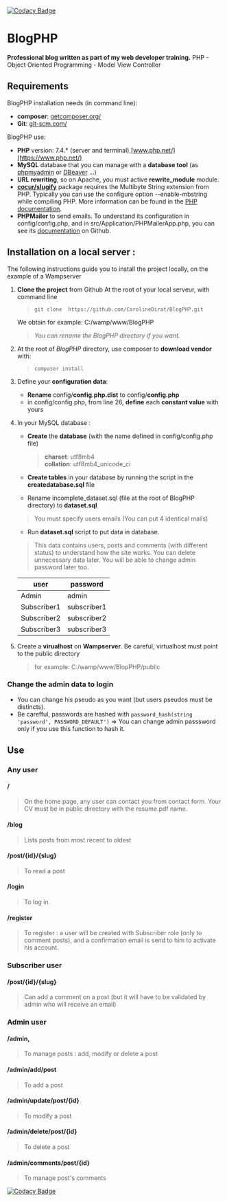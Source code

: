 [![Codacy Badge](https://api.codacy.com/project/badge/Grade/8044d672c24c4334b6ddb7926e3ed1f4)](https://app.codacy.com/manual/CarolineDirat/BlogPHP?utm_source=github.com&utm_medium=referral&utm_content=CarolineDirat/BlogPHP&utm_campaign=Badge_Grade_Settings)

# BlogPHP

**Professional blog written as part of my web developer training.**
PHP - Object Oriented Programming - Model View Controller

## Requirements

BlogPHP installation needs (in command line):
- **composer**:  [getcomposer.org/](https://getcomposer.org/)
- **Git**: [git-scm.com/](https://git-scm.com/)

BlogPHP use:
- **PHP** version: 7.4.* (server and terminal),[www.php.net/](https://www.php.net/)
- **MySQL** database that you can manage with a **database tool** (as [phpmyadmin](https://www.phpmyadmin.net/) or [DBeaver](https://dbeaver.io/) ...)
- **URL rewriting**, so on Apache, you must active **rewrite_module** module.
- **[cocur/slugify](https://github.com/cocur/slugify)** package requires the Multibyte String extension from PHP. Typically you can use the configure option --enable-mbstring while compiling PHP. More information can be found in the [PHP documentation](https://www.php.net/manual/en/mbstring.installation.php).
- **PHPMailer** to send emails. To understand its configuration in config/config.php, and in src/Application/PHPMailerApp.php, you can see its [documentation](https://github.com/PHPMailer/PHPMailer#a-simple-example) on Github.

## Installation on a local server :

The following instructions guide you to install the project locally, on the example of a Wampserver

1. **Clone the project** from Github 
   At the root of your local serveur, with command line
   
   > `git clone  https://github.com/CarolineDirat/BlogPHP.git`

   We obtain for example: C:/wamp/www/BlogPHP
   > _You can rename the BlogPHP directory if you want._
   
2. At the root of _BlogPHP_ directory, use composer to **download vendor** with:
   > `composer install`

3. Define your **configuration data**:
   - **Rename** config/**config.php.dist** to config/**config.php**
   - in config/config.php, from line 26, **define** each **constant value** with yours
   
4. In your MySQL database :
   
   - **Create** the **database** (with the name defined in config/config.php file)
        > **charset**: utf8mb4  
        > **collation**: utf8mb4_unicode_ci
  
   - **Create tables** in your database by running the script in the **createdatabase.sql** file 
  
   - Rename incomplete_dataset.sql (file at the root of BlogPHP directory) to **dataset.sql**
    > You must specify users emails (You can put 4 identical mails)

   - Run **dataset.sql** script to put data in database.
   > This data contains users, posts and comments (with different status) to understand how the site works. You can delete unnecessary data later. You will be able to change admin password later too.
   
   user         |  password
   -------------| --------------
   Admin        |  admin
   Subscriber1  |  subscriber1
   Subscriber2  |  subscriber2
   Subscriber3  |  subscriber3

5. Create a **virualhost** on **Wampserver**. 
   Be careful, virtualhost must point to the public directory
   > for example: C:/wamp/www/BlopPHP/public
   
### **Change the admin data to login**
- You can change his pseudo as you want (but users pseudos must be distincts).
- Be carefful, passwords are hashed with `password_hash(string 'password', PASSWORD_DEFAULT')` => You can change admin passsword only if you use this function to hash it.

## Use 

### Any user
#### /
> On the home page, any user can contact you from contact form.
Your CV must be in public directory with the resume.pdf name.
#### /blog    
> Lists posts from most recent to oldest
#### /post/{id}/{slug}
> To read a post
#### /login
> To log in.
#### /register
> To register : a user will be created with Subscriber role (only to comment posts), and a confirmation email is send to him to activate his account.

### Subscriber user
#### /post/{id}/{slug}
> Can add a comment on a post (but it will have to be validated by admin who will receive an email)
### Admin user
#### /admin, 
> To manage posts : add, modify or delete a post
#### /admin/add/post
> To add a post
#### /admin/update/post/{id}
> To modify a post
#### /admin/delete/post/{id}
> To delete a post
#### /admin/comments/post/{id}
> To manage post's comments

[![Codacy Badge](https://app.codacy.com/project/badge/Grade/25ebc61fdc9e40b7b92cab3794831cbb)](https://www.codacy.com/manual/CarolineDirat/BlogPHP?utm_source=github.com&amp;utm_medium=referral&amp;utm_content=CarolineDirat/BlogPHP&amp;utm_campaign=Badge_Grade)
